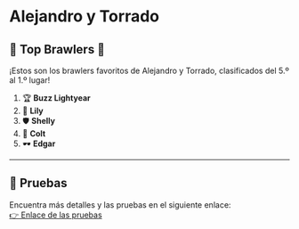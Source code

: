 # Alejandro y Torrado

## 🌟 Top Brawlers 🌟
¡Estos son los brawlers favoritos de Alejandro y Torrado, clasificados del 5.º al 1.º lugar!

1. 🏆 **Buzz Lightyear**  
2. 🌸 **Lily**  
3. 🛡️ **Shelly**  
4. 🔫 **Colt**  
5. 🕶️ **Edgar**

---

## 📄 Pruebas
Encuentra más detalles y las pruebas en el siguiente enlace:  
[👉 Enlace de las pruebas](https://www.youtube.com/@LaPeceraTonta)

  
